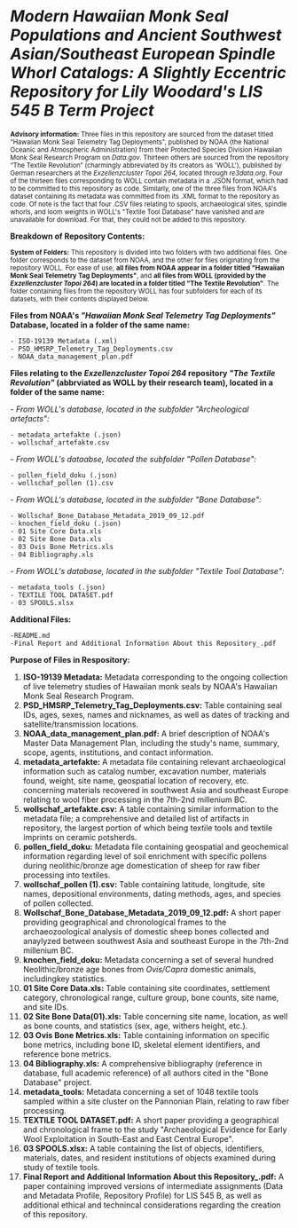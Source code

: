 # ***Modern Hawaiian Monk Seal Populations and Ancient Southwest Asian/Southeast European Spindle Whorl Catalogs: A Slightly Eccentric Repository for Lily Woodard's LIS 545 B Term Project***

<sub> **Advisory information:** Three files in this repository are sourced from the dataset titled “Hawaiian Monk Seal Telemetry Tag Deployments", published by NOAA (the National Oceanic and Atmospheric Administration) from their Protected Species Division Hawaiian Monk Seal Research Program on *Data.gov*. Thirteen others are sourced from the repository “The Textile Revolution” (charmingly abbreviated by its creators as 'WOLL'), published by German researchers at the *Exzellenzcluster Topoi 264*, located through *re3data.org*. Four of the thirteen files corresponding to WOLL contain metadata in a .JSON format, which had to be committed to this repository as code. Similarly, one of the three files from NOAA's dataset containing its metadata was committed from its .XML format to the repository as code. Of note is the fact that four .CSV files relating to spools, archaeological sites, spindle whorls, and loom weights in WOLL's "Textile Tool Database" have vanished and are unavailable for download. For that, they could not be added to this repository.</sub>

**Breakdown of Repository Contents:**

<sub> **System of Folders:** This repository is divided into two folders with two additional files. One folder corresponds to the dataset from NOAA, and the other for files originating from the repository WOLL. For ease of use, **all files from NOAA appear in a folder titled "Hawaiian Monk Seal Telemetry Tag Deployments"**, and **all files from WOLL (provided by the *Exzellenzcluster Topoi 264*) are located in a folder titled "The Textile Revolution"**. The folder containing files from the repository WOLL has four subfolders for each of its datasets, with their contents displayed below.</sub>


**Files from NOAA's *"Hawaiian Monk Seal Telemetry Tag Deployments"* Database, located in a folder of the same name:**

    - ISO-19139 Metadata (.xml)
    - PSD_HMSRP_Telemetry_Tag_Deployments.csv
    - NOAA_data_management_plan.pdf

**Files relating to the *Exzellenzcluster Topoi 264* repository *"The Textile Revolution"* (abbrviated as WOLL by their research team), located in a folder of the same name:**

  *- From WOLL's database, located in the subfolder "Archeological artefacts":*
  
    - metadata_artefakte (.json)
    - wollschaf_artefakte.csv
    
 *- From WOLL's dataabse, located the subfolder "Pollen Database":*
 
    - pollen_field_doku (.json)
    - wollschaf_pollen (1).csv
    
  *- From WOLL's database, located in the subfolder "Bone Database":*
  
    - Wollschaf_Bone_Database_Metadata_2019_09_12.pdf
    - knochen_field_doku (.json)
    - 01 Site Core Data.xls
    - 02 Site Bone Data.xls
    - 03 Ovis Bone Metrics.xls
    - 04 Bibliography.xls
    
  *- From WOLL's database, located in the subfolder "Textile Tool Database":*
  
    - metadata_tools (.json)
    - TEXTILE TOOL DATASET.pdf
    - 03 SPOOLS.xlsx
    
   
   **Additional Files:**

    -README.md
    -Final Report and Additional Information About this Repository_.pdf


**Purpose of Files in Respository:**
1) **ISO-19139 Metadata:** Metadata corresponding to the ongoing collection of live telemetry studies of Hawaiian monk seals by NOAA's Hawaiian Monk Seal Research Program.
2) **PSD_HMSRP_Telemetry_Tag_Deployments.csv:** Table containing seal IDs, ages, sexes, names and nicknames, as well as dates of tracking and satellite/transmission locations.
3) **NOAA_data_management_plan.pdf:** A brief description of NOAA's Master Data Management Plan, including the study's name, summary, scope, agents, institutions, and contact information.
4) **metadata_artefakte:** A metadata file containing relevant archaeological information such as catalog number, excavation number, materials found, weight, site name, geospatial location of recovery, etc. concerning materials recovered in southwest Asia and southeast Europe relating to wool fiber processing in the 7th-2nd millenium BC.
5) **wollschaf_artefakte.csv:** A table containing similar information to the metadata file; a comprehensive and detailed list of artifacts in repository, the largest portion of which being textile tools and textile imprints on ceramic potsherds.
6) **pollen_field_doku:** Metadata file containing geospatial and geochemical information regarding level of soil enrichment with specific pollens during neolithic/bronze age domestication of sheep for raw fiber processing into textiles.
7) **wollschaf_pollen (1).csv:** Table containing latitude, longitude, site names, depositional environments, dating methods, ages, and species of pollen collected.
8) **Wollschaf_Bone_Database_Metadata_2019_09_12.pdf:** A short paper providing geographical and chronological frames to the archaeozoological analysis of domestic sheep bones collected and anaylyzed between southwest Asia and southeast Europe in the 7th-2nd millenium BC.
9) **knochen_field_doku:** Metadata concerning a set of several hundred Neolithic/bronze age bones from *Ovis/Capra* domestic animals, includingkey statistics.
10) **01 Site Core Data.xls:** Table containing site coordinates, settlement category, chronological range, culture group, bone counts, site name, and site IDs.
11) **02 Site Bone Data(01).xls:** Table concerning site name, location, as well as bone counts, and statistics (sex, age, withers height, etc.).
12) **03 Ovis Bone Metrics.xls:** Table containing information on specific bone metrics, including bone ID, skeletal element identifiers, and reference bone metrics.
13) **04 Bibliography.xls:** A comprehensive bibliography (reference in database, full academic reference) of all authors cited in the "Bone Database" project.
14) **metadata_tools:** Metadata concerning a set of 1048 textile tools sampled within a site cluster on the Pannonian Plain, relating to raw fiber processing.
15) **TEXTILE TOOL DATASET.pdf:** A short paper providing a geographical and chronological frame to the study "Archaeological Evidence for Early Wool Exploitation in South-East and East Central Europe". 
16) **03 SPOOLS.xlsx:** A table containing the list of objects, identifiers, materials, dates, and resident institutions of objects examined during study of textile tools.
17) **Final Report and Additional Information About this Repository_.pdf:** A paper containing improved versions of intermediate assignments (Data and Metadata Profile, Repository Profile) for LIS 545 B, as well as additional ethical and technincal considerations regarding the creation of this repository.
    
    
    
    
    



